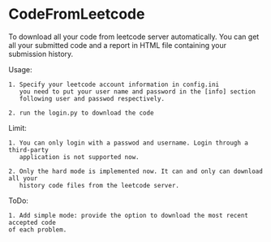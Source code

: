# CodeFromLeetcode
To download all your code from leetcode server automatically. You can get all your submitted code and a report in HTML file containing your submission history.

Usage:

    1. Specify your leetcode account information in config.ini
       you need to put your user name and password in the [info] section 
       following user and passwod respectively. 

    2. run the login.py to download the code

Limit:

    1. You can only login with a passwod and username. Login through a third-party 
       application is not supported now.

    2. Only the hard mode is implemented now. It can and only can download all your 
       history code files from the leetcode server. 
ToDo:

    1. Add simple mode: provide the option to download the most recent accepted code
    of each problem.
